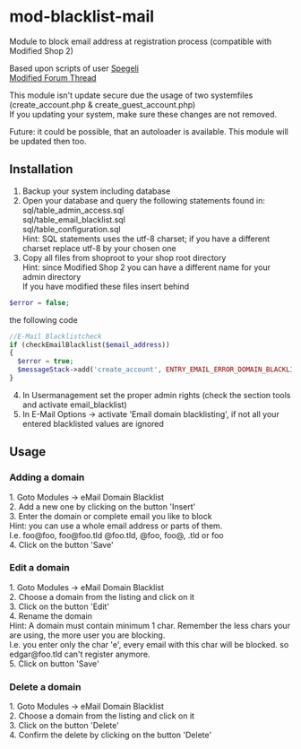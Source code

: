 # mod-blacklist-mail

Module to block email address at registration process (compatible with Modified Shop 2)

Based upon scripts of user [Spegeli](https://spegeli.de/)<br/>
[Modified Forum Thread](https://www.modified-shop.org/forum/index.php?topic=12360)

This module isn't update secure due the usage of two systemfiles (create_account.php & create_guest_account.php)<br/>
If you updating your system, make sure these changes are not removed. 

Future: it could be possible, that an autoloader is available. 
This module will be updated then too.

<h2>Installation</h2>

1. Backup your system including database
2. Open your database and query the following statements found in:<br/>
sql/table_admin_access.sql<br/>
sql/table_email_blacklist.sql<br/>
sql/table_configuration.sql<br/>
Hint: SQL statements uses the utf-8 charset; if you have a different charset replace utf-8 by your chosen one<br/>
3. Copy all files from shoproot to your shop root directory<br/>
Hint: since Modified Shop 2 you can have a different name for your admin directory<br/>
If you have modified these files insert behind 
```php
$error = false;
````
the following code<br/>
```php
//E-Mail Blacklistcheck		  
if (checkEmailBlacklist($email_address)) 
{    	
  $error = true;
  $messageStack->add('create_account', ENTRY_EMAIL_ERROR_DOMAIN_BLACKLIST);  
}
```
4. In Usermanagement set the proper admin rights (check the section tools and activate email_blacklist)
5. In E-Mail Options -> activate 'Email domain blacklisting', if not all your entered blacklisted values are ignored

<h2>Usage</h2>

<h3>Adding a domain</h3>
1. Goto Modules -> eMail Domain Blacklist<br/>
2. Add a new one by clicking on the button 'Insert'<br/>
3. Enter the domain or complete email you like to block<br/>
Hint: you can use a whole email address or parts of them.<br/>
I.e. foo@foo, foo@foo.tld @foo.tld, @foo, foo@, .tld or foo<br/>
4. Click on the button 'Save'

<h3>Edit a domain</h3>
1. Goto Modules -> eMail Domain Blacklist<br/>
2. Choose a domain from the listing and click on it<br/>
3. Click on the button 'Edit'<br/>
4. Rename the domain<br/>
Hint: A domain must contain minimum 1 char. Remember the less chars your are using, the more user you are blocking.<br/>
I.e. you enter only the char 'e', every email with this char will be blocked. so edgar@foo.tld can't register anymore.<br/>
5. Click on button 'Save'

<h3>Delete a domain</h3>
1. Goto Modules -> eMail Domain Blacklist<br/>
2. Choose a domain from the listing and click on it<br/>
3. Click on the button 'Delete'<br/>
4. Confirm the delete by clicking on the button 'Delete'
